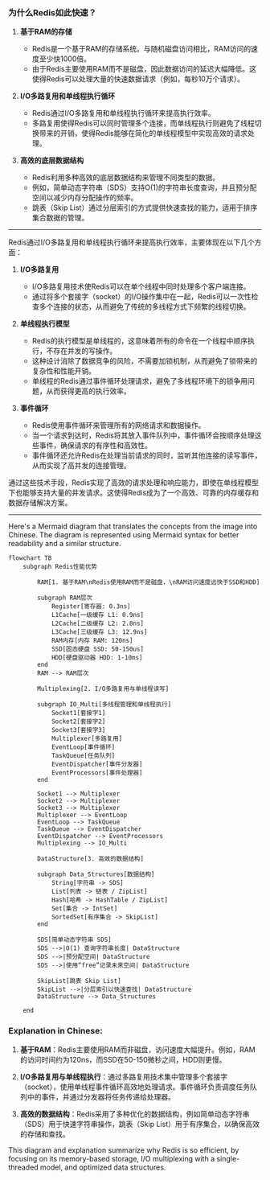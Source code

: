 ### 为什么Redis如此快速？

1. **基于RAM的存储**
   - Redis是一个基于RAM的存储系统。与随机磁盘访问相比，RAM访问的速度至少快1000倍。
   - 由于Redis主要使用RAM而不是磁盘，因此数据访问的延迟大幅降低。这使得Redis可以处理大量的快速数据请求（例如，每秒10万个请求）。

2. **I/O多路复用和单线程执行循环**
   - Redis通过I/O多路复用和单线程执行循环来提高执行效率。
   - 多路复用使得Redis可以同时管理多个连接，而单线程执行则避免了线程切换带来的开销，使得Redis能够在简化的单线程模型中实现高效的请求处理。

3. **高效的底层数据结构**
   - Redis利用多种高效的底层数据结构来管理不同类型的数据。
   - 例如，简单动态字符串（SDS）支持O(1)的字符串长度查询，并且预分配空间以减少内存分配操作的频率。
   - 跳表（Skip List）通过分层索引的方式提供快速查找的能力，适用于排序集合数据的管理。

---

Redis通过I/O多路复用和单线程执行循环来提高执行效率，主要体现在以下几个方面：

1. **I/O多路复用**
   - I/O多路复用技术使Redis可以在单个线程中同时处理多个客户端连接。
   - 通过将多个套接字（socket）的I/O操作集中在一起，Redis可以一次性检查多个连接的状态，从而避免了传统的多线程方式下频繁的线程切换。

2. **单线程执行模型**
   - Redis的执行模型是单线程的，这意味着所有的命令在一个线程中顺序执行，不存在并发的写操作。
   - 这种设计消除了数据竞争的风险，不需要加锁机制，从而避免了锁带来的复杂性和性能开销。
   - 单线程的Redis通过事件循环处理请求，避免了多线程环境下的锁争用问题，从而获得更高的执行效率。

3. **事件循环**
   - Redis使用事件循环来管理所有的网络请求和数据操作。
   - 当一个请求到达时，Redis将其放入事件队列中，事件循环会按顺序处理这些事件，确保请求的有序性和高效性。
   - 事件循环还允许Redis在处理当前请求的同时，监听其他连接的读写事件，从而实现了高并发的连接管理。

通过这些技术手段，Redis实现了高效的请求处理和响应能力，即使在单线程模型下也能够支持大量的并发请求。这使得Redis成为了一个高效、可靠的内存缓存和数据存储解决方案。

---

Here's a Mermaid diagram that translates the concepts from the image into Chinese. The diagram is represented using Mermaid syntax for better readability and a similar structure.

```mermaid
flowchart TB
    subgraph Redis性能优势

        RAM[1. 基于RAM\nRedis使用RAM而不是磁盘，\nRAM访问速度远快于SSD和HDD]

        subgraph RAM层次
            Register[寄存器: 0.3ns]
            L1Cache[一级缓存 L1: 0.9ns]
            L2Cache[二级缓存 L2: 2.8ns]
            L3Cache[三级缓存 L3: 12.9ns]
            RAM内存[内存 RAM: 120ns]
            SSD[固态硬盘 SSD: 50-150us]
            HDD[硬盘驱动器 HDD: 1-10ms]
        end
        RAM --> RAM层次

        Multiplexing[2. I/O多路复用与单线程读写]
        
        subgraph IO_Multi[多线程管理和单线程执行]
            Socket1[套接字1]
            Socket2[套接字2]
            Socket3[套接字3]
            Multiplexer[多路复用]
            EventLoop[事件循环]
            TaskQueue[任务队列]
            EventDispatcher[事件分发器]
            EventProcessors[事件处理器]
        end
        
        Socket1 --> Multiplexer
        Socket2 --> Multiplexer
        Socket3 --> Multiplexer
        Multiplexer --> EventLoop
        EventLoop --> TaskQueue
        TaskQueue --> EventDispatcher
        EventDispatcher --> EventProcessors
        Multiplexing --> IO_Multi

        DataStructure[3. 高效的数据结构]
        
        subgraph Data_Structures[数据结构]
            String[字符串 -> SDS]
            List[列表 -> 链表 / ZipList]
            Hash[哈希 -> HashTable / ZipList]
            Set[集合 -> IntSet]
            SortedSet[有序集合 -> SkipList]
        end

        SDS[简单动态字符串 SDS]
        SDS -->|O(1) 查询字符串长度| DataStructure
        SDS -->|预分配空间| DataStructure
        SDS -->|使用“free”记录未来空间| DataStructure

        SkipList[跳表 Skip List]
        SkipList -->|分层索引以快速查找| DataStructure
        DataStructure --> Data_Structures

    end
```

### Explanation in Chinese:

1. **基于RAM**：Redis主要使用RAM而非磁盘，访问速度大幅提升。例如，RAM的访问时间约为120ns，而SSD在50-150微秒之间，HDD则更慢。
   
2. **I/O多路复用与单线程执行**：通过多路复用技术集中管理多个套接字（socket），使用单线程事件循环高效地处理请求。事件循环负责调度任务队列中的事件，并通过分发器将任务传递给处理器。
   
3. **高效的数据结构**：Redis采用了多种优化的数据结构，例如简单动态字符串（SDS）用于快速字符串操作，跳表（Skip List）用于有序集合，以确保高效的存储和查找。

This diagram and explanation summarize why Redis is so efficient, by focusing on its memory-based storage, I/O multiplexing with a single-threaded model, and optimized data structures.
